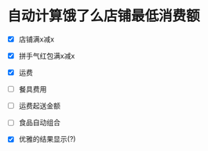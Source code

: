 # 自动计算饿了么店铺最低消费额

- [x] 店铺满x减x
- [x] 拼手气红包满x减x
- [x] 运费

- [ ] 餐具费用
- [ ] 运费起送金额

- [ ] 食品自动组合
- [x] 优雅的结果显示(?)
